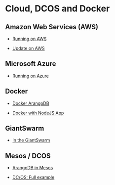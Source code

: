 Cloud, DCOS and Docker
======================

Amazon Web Services (AWS)
-------------------------

- [Running on AWS](Aws.md)

- [Update on AWS](AwsUpdate.md)

Microsoft Azure
---------------

- [Running on Azure](Azure.md)

Docker
------

- [Docker ArangoDB](DockerContainer.md)

- [Docker with NodeJS App](NodeJsDocker.md)

GiantSwarm
----------

- [In the GiantSwarm](GiantSwarm.md)

Mesos / DCOS
------------

- [ArangoDB in Mesos](Mesosphere.md)

- [DC/OS: Full example](DcosFullExample.md)
